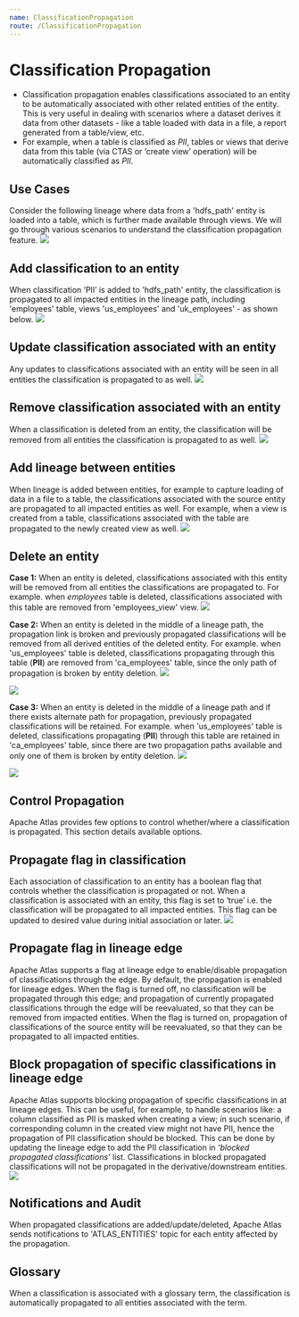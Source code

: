 ```yaml
---
name: ClassificationPropagation
route: /ClassificationPropagation
---
```


# Classification Propagation

* Classification propagation enables classifications associated to an entity to be automatically associated with other related entities of the entity. This is very useful in dealing with scenarios where a dataset derives it data from other datasets - like a table loaded with data in a file, a report generated from a table/view, etc. 
* For example, when a table is classified as *PII*, tables or views that derive data from this table (via CTAS or ‘create view’ operation) will be automatically classified as *PII*.


## Use Cases

Consider the following lineage where data from a 'hdfs_path' entity is loaded into a table, which is further made available through views. We will go through various scenarios to understand the classification propagation feature.
<img src="public/images/twiki/classification-propagation-1.png"/>


## Add classification to an entity

When classification ‘PII’ is added to 'hdfs_path' entity, the classification is propagated to all impacted entities in the lineage path, including 'employees' table, views 'us_employees' and 'uk_employees' - as shown below.
<img src="public/images/twiki/classification-propagation-2.png"/>

## Update classification associated with an entity

Any updates to classifications associated with an entity will be seen in all entities the classification is propagated to as well.
<img src="public/images/twiki/classification-propagation-3.png"/>

## Remove classification associated with an entity

When a classification is deleted from an entity, the classification will be removed from all entities the classification is propagated to as well.
<img src="public/images/twiki/classification-propagation-4.png"/>

## Add lineage between entities

When lineage is added between entities, for example to capture loading of data in a file to a table, the classifications associated with the source entity are propagated to all impacted entities as well.
For example, when a view is created from a table, classifications associated with the table are propagated to the newly created view as well.
<img src="public/images/twiki/classification-propagation-5.png"/>

## Delete an entity

**Case 1:**
When an entity is deleted, classifications associated with this entity will be removed from all entities the classifications are propagated to. 
For example. when _employees_ table is deleted, classifications associated with this table are removed from 'employees_view' view.
<img src="public/images/twiki/classification-propagation-6.png"></img>

**Case 2:**
When an entity is deleted in the middle of a lineage path, the propagation link is broken and previously propagated classifications will be removed from all derived entities of the deleted entity.
For example. when 'us_employees' table is deleted, classifications propagating through this table (**PII**) are removed from 'ca_employees' table, since the only path of propagation is broken by entity deletion.
<img src="public/images/twiki/classification-propagation-entity-delete-1.png" ></img>

<img src="public/images/twiki/classification-propagation-entity-delete-2.png" ></img>

**Case 3:**
When an entity is deleted in the middle of a lineage path and if there exists alternate path for propagation, previously propagated classifications will be retained.
For example. when 'us_employees' table is deleted, classifications  propagating (**PII**) through this table are retained in 'ca_employees' table, since there are two propagation paths available and only one of them is broken by entity deletion.
<img src="public/images/twiki/classification-propagation-entity-delete-3.png" ></img>

<img src="public/images/twiki/classification-propagation-entity-delete-4.png" ></img>

## Control Propagation

Apache Atlas provides few options to control whether/where a classification is propagated. 
This section details available options.

## Propagate flag in classification

Each association of classification to an entity has a boolean flag that controls whether the classification is propagated or not. 
When a classification is associated with an entity, this flag is set to ‘true’ i.e. the classification will be propagated to all impacted entities. This flag can be updated to desired value during initial association or later.
<img src="public/images/twiki/classification-propagation-7.png"/>

## Propagate flag in lineage edge

Apache Atlas supports a flag at lineage edge to enable/disable propagation of classifications through the edge. By default, the propagation is enabled for lineage edges. 
When the flag is turned off, no classification will be propagated through this edge; and propagation of currently propagated classifications through the edge will be reevaluated, so that they can be removed from impacted entities. 
When the flag is turned on, propagation of classifications of the source entity will be reevaluated, so that they can be propagated to all impacted entities.

## Block propagation of specific classifications in lineage edge

Apache Atlas supports blocking propagation of specific classifications in at lineage edges. 
This can be useful, for example, to handle scenarios like: a column classified as PII is masked when creating a view; in such scenario, if corresponding column in the created view might not have PII, hence the propagation of PII classification should be blocked. 
This can be done by updating the lineage edge to add the PII classification in _‘blocked propagated classifications’_ list.
Classifications in blocked propagated classifications will not be propagated in the derivative/downstream entities.
<img src="public/images/twiki/classification-propagation-8.png"/>

## Notifications and Audit

When propagated classifications are added/update/deleted, Apache Atlas sends notifications to 'ATLAS_ENTITIES' topic for each entity affected by the propagation.

## Glossary

When a classification is associated with a glossary term, the classification is automatically propagated to all entities associated with the term.

